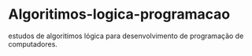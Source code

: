 # Algoritimos-logica-programacao
estudos de algoritimos lógica para desenvolvimento de programação de computadores.
